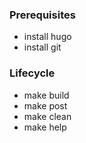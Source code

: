 ### Prerequisites
- install hugo
- install git

### Lifecycle
- make build
- make post
- make clean
- make help
